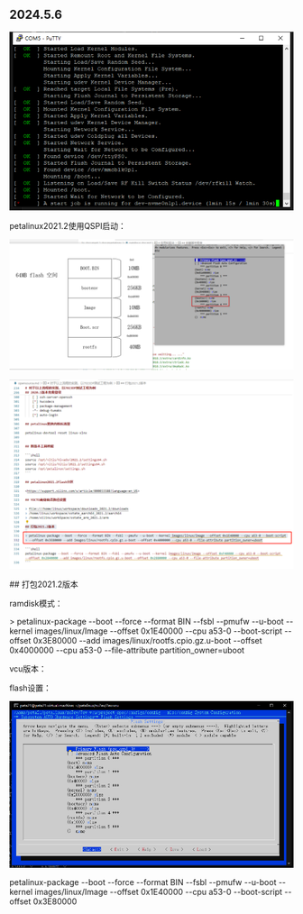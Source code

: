 ## 2024.5.6

![电脑的屏幕截图 描述已自动生成](media/79a1e4e0b1dcc3bfe92686a9bfe9c36b.png)

petalinux2021.2使用QSPI启动：

![图形用户界面 中度可信度描述已自动生成](media/b9f0f795508c1608c365b2bfcaf11bf2.png)

![图形用户界面, 文本, 应用程序, 电子邮件 描述已自动生成](media/6e2b1759275ad4c0623b680cc60ec4c9.png)

\#\# 打包2021.2版本

ramdisk模式：

\> petalinux-package --boot --force --format BIN --fsbl --pmufw --u-boot --kernel images/linux/Image --offset 0x1E40000 --cpu a53-0 --boot-script --offset 0x3E80000 --add images/linux/rootfs.cpio.gz.u-boot --offset 0x4000000 --cpu a53-0 --file-attribute partition_owner=uboot

vcu版本：

flash设置：

![图形用户界面, 文本, 应用程序 描述已自动生成](media/934d5be4b20ed8edb620466872106a6d.png)

petalinux-package --boot --force --format BIN --fsbl --pmufw --u-boot --kernel images/linux/Image --offset 0x1E40000 --cpu a53-0 --boot-script --offset 0x3E80000

